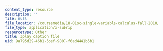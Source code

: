 ```yaml
---
content_type: resource
description: ''
file: null
file_location: /coursemedia/18-01sc-single-variable-calculus-fall-2010/9a795d2946b15bef9807f6ad4441b5b1_BSAA0akmPEU.vtt
file_type: application/x-subrip
resourcetype: Other
title: 3play caption file
uid: 9a795d29-46b1-5bef-9807-f6ad4441b5b1
---
```

